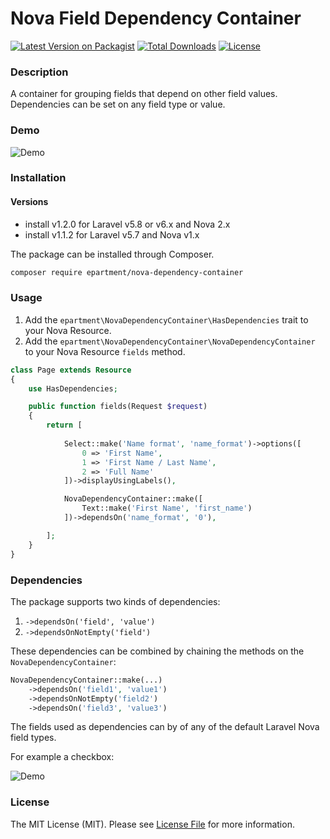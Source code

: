 # Nova Field Dependency Container
[![Latest Version on Packagist](https://img.shields.io/packagist/v/epartment/nova-dependency-container.svg)](https://packagist.org/packages/epartment/nova-dependency-container)
[![Total Downloads](https://img.shields.io/packagist/dt/epartment/nova-dependency-container.svg)](https://packagist.org/packages/epartment/nova-dependency-container)
[![License](https://img.shields.io/packagist/l/epartment/nova-dependency-container.svg)](https://github.com/epartment/nova-dependency-container/blob/master/LICENSE.md)

### Description

A container for grouping fields that depend on other field values. Dependencies can be set on any field type or value.

### Demo

![Demo](https://raw.githubusercontent.com/epartment/nova-dependency-container/master/docs/demo.gif)

### Installation

#### Versions

 - install v1.2.0 for Laravel v5.8 or v6.x and Nova 2.x
 - install v1.1.2 for Laravel v5.7 and Nova v1.x

The package can be installed through Composer.

```bash
composer require epartment/nova-dependency-container
```

### Usage

1. Add the `epartment\NovaDependencyContainer\HasDependencies` trait to your Nova Resource.
2. Add the `epartment\NovaDependencyContainer\NovaDependencyContainer` to your Nova Resource `fields` method.

```php
class Page extends Resource
{
    use HasDependencies;

    public function fields(Request $request)
    {
        return [
            
            Select::make('Name format', 'name_format')->options([
                0 => 'First Name',
                1 => 'First Name / Last Name',
                2 => 'Full Name'
            ])->displayUsingLabels(),

            NovaDependencyContainer::make([
                Text::make('First Name', 'first_name')
            ])->dependsOn('name_format', '0'),

        ];
    }
}
```

### Dependencies

The package supports two kinds of dependencies:

1. `->dependsOn('field', 'value')`
2. `->dependsOnNotEmpty('field')`

These dependencies can be combined by chaining the methods on the `NovaDependencyContainer`:

```php
NovaDependencyContainer::make(...)
    ->dependsOn('field1', 'value1')
    ->dependsOnNotEmpty('field2')
    ->dependsOn('field3', 'value3')
```

The fields used as dependencies can by of any of the default Laravel Nova field types.

For example a checkbox:

![Demo](https://raw.githubusercontent.com/epartment/nova-dependency-container/master/docs/demo-2.gif)

### License
The MIT License (MIT). Please see [License File](https://github.com/epartment/nova-dependency-container/blob/master/LICENSE.md) for more information.
